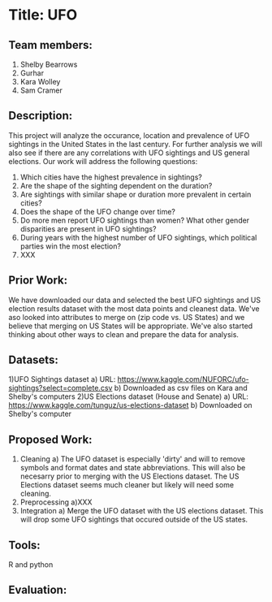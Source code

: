 # Title: UFO
## Team members: 
1) Shelby Bearrows
2) Gurhar
3) Kara Wolley
4) Sam Cramer
## Description: 
This project will analyze the occurance, location and prevalence of UFO sightings in the United States in the last century. For further analysis we will also see if there are any correlations with UFO sightings and US general elections. Our work will address the following questions:
1) Which cities have the highest prevalence in sightings?
2) Are the shape of the sighting dependent on the duration?
3) Are sightings with similar shape or duration more prevalent in certain cities?
4) Does the shape of the UFO change over time?
5) Do more men report UFO sightings than women? What other gender disparities are present in UFO sightings?
6) During years with the highest number of UFO sightings, which political parties win the most election?
7) XXX
## Prior Work:
We have downloaded our data and selected the best UFO sightings and US election results dataset with the most data points and cleanest data. We've aso looked into attributes to merge on (zip code vs. US States) and we believe that merging on US States will be appropriate. We've also started thinking about other ways to clean and prepare the data for analysis.
## Datasets:
  1)UFO Sightings dataset
     a) URL: https://www.kaggle.com/NUFORC/ufo-sightings?select=complete.csv
     b) Downloaded as csv files on Kara and Shelby's computers
  2)US Elections dataset (House and Senate)
    a) URL: https://www.kaggle.com/tunguz/us-elections-dataset
    b) Downloaded on Shelby's computer
## Proposed Work:
  1) Cleaning
    a) The UFO dataset is especially 'dirty' and will to remove symbols and format dates and state abbreviations. This will also be         
    necesarry prior to merging with the US Elections dataset. The US Elections dataset seems much cleaner but likely will need some cleaning.
  2) Preprocessing
    a)XXX
  3) Integration
    a) Merge the UFO dataset with the US elections dataset. This will drop some UFO sightings that occured outside of the US states.
 ## Tools:
  R and python
## Evaluation: 
    




